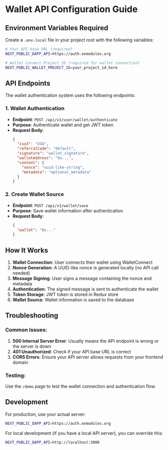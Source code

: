 # Wallet API Configuration Guide

## Environment Variables Required

Create a `.env.local` file in your project root with the following variables:

```bash
# Your API base URL (required)
NEXT_PUBLIC_DAPP_API=https://auth.exmodules.org

# Wallet Connect Project ID (required for wallet connection)
NEXT_PUBLIC_WALLET_PROJECT_ID=your_project_id_here
```

## API Endpoints

The wallet authentication system uses the following endpoints:

### 1. Wallet Authentication
- **Endpoint**: `POST /api/v1/user/wallet/authenticate`
- **Purpose**: Authenticate wallet and get JWT token
- **Request Body**:
  ```json
  {
    "iso3": "USA",
    "referralCode": "default",
    "signature": "wallet_signature",
    "walletAddress": "0x...",
    "content": {
      "nonce": "uuid-like-string",
      "metadata": "optional_metadata"
    }
  }
  ```

### 2. Create Wallet Source
- **Endpoint**: `POST /api/v1/wallet/save`
- **Purpose**: Save wallet information after authentication
- **Request Body**:
  ```json
  {
    "wallet": "0x..."
  }
  ```

## How It Works

1. **Wallet Connection**: User connects their wallet using WalletConnect
2. **Nonce Generation**: A UUID-like nonce is generated locally (no API call needed)
3. **Message Signing**: User signs a message containing the nonce and metadata
4. **Authentication**: The signed message is sent to authenticate the wallet
5. **Token Storage**: JWT token is stored in Redux store
6. **Wallet Source**: Wallet information is saved to the database

## Troubleshooting

### Common Issues:

1. **500 Internal Server Error**: Usually means the API endpoint is wrong or the server is down
2. **401 Unauthorized**: Check if your API base URL is correct
3. **CORS Errors**: Ensure your API server allows requests from your frontend domain

### Testing:

Use the `/demo` page to test the wallet connection and authentication flow.

## Development

For production, use your actual server:
```bash
NEXT_PUBLIC_DAPP_API=https://auth.exmodules.org
```

For local development (if you have a local API server), you can override this:
```bash
NEXT_PUBLIC_DAPP_API=http://localhost:3000
```
